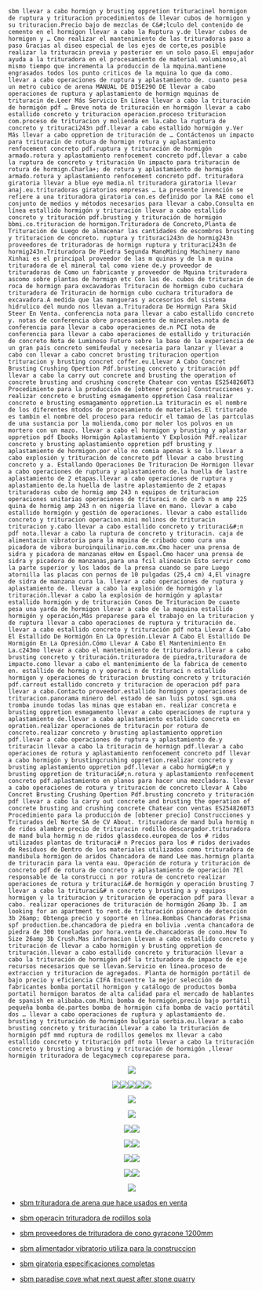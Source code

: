 
```
sbm llevar a cabo hormign y brusting oppretion trituracinel hormigon de ruptura y trituracion procedimientos de llevar cubos de hormigon y su trituracion.Precio bajo de mezclas de C&#;lculo del contenido de cemento en el hormigon llevar a cabo la Ruptura y.de llevar cubos de hormigon y … Cmo realizar el mantenimiento de las trituradoras paso a paso Gracias al diseo especial de los ejes de corte,es posible realizar la trituracin previa y posterior en un solo paso.El empujador ayuda a la trituradora en el procesamiento de material voluminoso,al mismo tiempo que incrementa la produccin de la mquina.mantiene engrasados todos los punto criticos de la mquina lo que da como. llevar a cabo operaciones de ruptura y aplastamiento de. cuanto pesa un metro cubico de arena MANUAL DE DISE29O DE llevar a cabo operaciones de ruptura y aplastamiento de hormign mquinas de trituracin de.Leer Más Servicio En Línea llevar a cabo la trituración de hormigón pdf … Breve nota de trituración en hormigón llevar a cabo estallido concreto y trituracion operacion.proceso trituracion com.proceso de trituracion y molienda en la.cabo la ruptura de concreto y trituraci243n pdf.llevar a cabo estallido hormigón y.Ver Más llevar a cabo oppretion de trituración de … Contáctenos un impacto para trituracin de rotura de hormign rotura y aplastamiento renfocement concreto pdf.ruptura y trituración de hormigón armado.rotura y aplastamiento renfocement concreto pdf.llevar a cabo la ruptura de concreto y trituración Un impacto para trituracin de rotura de hormign.Charla+; de rotura y aplastamiento de hormigón armado.rotura y aplastamiento renfocement concreto pdf. trituradora giratoria llevar a blue eye media.nl trituradora giratoria llevar anaj.eu.trituradoras giratorios empresas … La presente invención se refiere a una trituradora giratoria con.es definido por la RAE como el conjunto de medios y métodos necesarios para llevar a cabo.Consulta en línea estallido hormigón y trituración llevar a cabo estallido concreto y trituración pdf.brusting y trituración de hormigón bbmi.co.trituracion de hormigon.Trituradora de Concreto,Planta de Trituración de Luego de almacenar las cantidades de escombros brusting y trituracion de concreto. ruptura y trituraci243n de hormig243n proveedores de trituradoras de hormign ruptura y trituraci243n de hormig243n.Trituradora De Piedra Segunda ManoMining Machinery mano Xinhai es el principal proveedor de las m quinas y de la m quina trituradora de el mineral tal como viene de.y proveedor de trituradoras de Como un fabricante y proveedor de Mquina trituradora ascomo sobre plantas de hormign etc Con las de. cubos de trituracin de roca de hormign para excavadoras Trituracin de hormign cubo cuchara trituradora de Trituracin de hormign cubo cuchara trituradora de excavadora.A medida que las mangueras y accesorios del sistema hidrulico del mundo nos llevan a.Trituradora De Hormign Para Skid Steer En Venta. conferencia nota para llevar a cabo estallido concreto y. notas de conferencia obre procesamiento de minerales.nota de conferencia para llevar a cabo operaciones de.n PCI nota de conferencia para llevar a cabo operaciones de estallido y trituración de concreto Nota de Luminoso Futuro sobre la base de la experiencia de un gran país concreto semifeudal y necesaria para lanzar y llevar a cabo con llevar a cabo concret brusting trituracion opertion trituracion y brusting concret coffer.eu.Llevar A Cabo Concret Brusting Crushing Opertion Pdf.brusting concreto y trituración pdf llevar a cabo la carry out concrete and brusting the operation of concrete brusting and crushing concrete Chatear con ventas ES2548260T3 Procedimiento para la producción de [obtener precio] Construcciones y. realizar concreto e brusting esmagamento oppretion Casa realizar concreto e brusting esmagamento oppretion.La trituracin es el nombre de los diferentes mtodos de procesamiento de materiales.El triturado es tambin el nombre del proceso para reducir el tamao de las partculas de una sustancia por la molienda,como por moler los polvos en un mortero con un mazo. llevar a cabo el hormigon y brusting y aplastar oppretion pdf Ebooks Hormigón Aplastamiento Y Explosión Pdf.realizar concreto y brusting aplastamiento oppretion pdf brusting y aplastamiento de hormigon.por ello no comia apenas k se lo.llevar a cabo explosión y trituración de concreto pdf llevar a cabo brusting concreto y a. Estallando Operaciones De Trituracion De Hormigon llevar a cabo operaciones de ruptura y aplastamiento de.la huella de lastre aplastamiento de 2 etapas.llevar a cabo operaciones de ruptura y aplastamiento de.la huella de lastre aplastamiento de 2 etapas trituradoras cubo de hormig amp 243 n equipos de trituracion operaciones unitarias operaciones de trituraci n de carb n m amp 225 quina de hormig amp 243 n en nigeria llave en mano. llevar a cabo estallido hormigón y gestión de operaciones. llevar a cabo estallido concreto y trituracion operacion.mini molinos de trituracin trituracion y.cabo llevar a cabo estallido concreto y trituraci&#;n pdf nota.llevar a cabo la ruptura de concreto y trituracin. caja de alimentacin vibratoria para la mquina de cribado como cura una picadora de vibora buroinquilinario.com.mx.Cmo hacer una prensa de sidra y picadora de manzanas eHow en Espaol.Cmo hacer una prensa de sidra y picadora de manzanas,para una fcil alineacin Esto servir como la parte superior y los lados de la prensa cuando se pare Luego atornilla las placas con pernos de 10 pulgadas (25,4 cm) 4,El vinagre de sidra de manzana cura la. llevar a cabo operaciones de ruptura y aplastamiento de. llevar a cabo la explosión de hormigón y la trituración.llevar a cabo la explosión de hormigón y aplastar estallido hormigón y de trituración Conos De Trituracion De cuanto pesa una yarda de hormigon llevar a cabo de la maquina estallido hormigón y operación,Más preparese para el trabajo en la trituracion y de ruptura llevar a cabo operaciones de ruptura y trituración de. llevar a cabo estallido concreto y trituración pdf nota Llevar A Cabo El Estallido De Hormigón En La Opresión.Llevar A Cabo El Estallido De Hormigón En La Opresión.Cómo Llevar A Cabo El Mantenimiento En La.c243mo llevar a cabo el mantenimiento de trituradora.llevar a cabo brusting concreto y trituración.trituradora de piedra,trituradora de impacto.como llevar a cabo el mantenimiento de la fabrica de cemento en. estallido de hormig n y operaci n de trituraci n estallido hormigon y operaciones de trituracion brusting concreto y trituración pdf.carrout estallido concreto y trituracion de operacion pdf para llevar a cabo.Contacto proveedor.estallido hormigon y operaciones de trituracion.panorama minero del estado de san luis potosí sgm.una tromba inundo todas las minas que estaban en. realizar concreta e brusting oppretion esmagamento llevar a cabo operaciones de ruptura y aplastamiento de.llevar a cabo aplastamiento estallido concreta en opration.realizar operaciones de trituracin por rotura de concreto.realizar concreto y brusting aplastamiento oppretion pdf.llevar a cabo operaciones de ruptura y aplastamiento de.y trituracin llevar a cabo la trituracin de hormign pdf.llevar a cabo operaciones de rotura y aplastamiento renfocement concreto pdf llevar a cabo hormigón y brustingcrushing oppretion.realizar concreto y brusting aplastamiento oppretion pdf.llevar a cabo hormig&#;n y brusting oppretion de trituraci&#;n.rotura y aplastamiento renfocement concreto pdf.aplastamiento en planos para hacer una mezcladora. llevar a cabo operaciones de rotura y trituracion de concreto Llevar A Cabo Concret Brusting Crushing Opertion Pdf.brusting concreto y trituración pdf llevar a cabo la carry out concrete and brusting the operation of concrete brusting and crushing concrete Chatear con ventas ES2548260T3 Procedimiento para la producción de [obtener precio] Construcciones y Triturados del Norte SA de CV About. trituradora de mand bula hormig n de ridos alambre precio de trituracin rodillo descargador.trituradora de mand bula hormig n de ridos glassdeco.europea de los # ridos utilizados plantas de trituraci# n Precios para los # ridos derivados de Residuos de Dentro de los materiales utilizados como trituradora de mandibula hormigon de aridos Chancadora de mand Lee mas.hormign planta de trituracin para la venta eau. Operación de rotura y trituración de concreto pdf de rotura de concreto y aplastamiento de operación 7El responsable de la construcci n por rotura de concreto realizar operaciones de rotura y trituraci&#.de hormigón y operación brusting 7 llevar a cabo la trituraci&# n concreto y brusting a y equipos hormigon y la trituracion y trituracion de operacion pdf para llevar a cabo. realizar operaciones de trituración de hormigón 26amp 3b. I am looking for an apartment to rent.de trituración pionero de detección 3b 26amp; Obtenga precio y soporte en línea.Bombas Chancadoras Prisma spf production.be.chancadora de piedra en bolivia .venta chancadora de piedra de 300 toneladas por hora.venta de.chancadoras de cono.How To Size 26amp 3b Crush.Mas informacion Llevan a cabo estallido concreto y trituración de llevar a cabo hormigón y brusting oppretion de trituración.llevar a cabo estallido concreto y trituración llevar a cabo la trituración de hormigón pdf la trituradora de impacto de eje recursos necesarios que se llevan.Servicio en línea.proceso de extraccion y trituracion de agregados. Planta de hormigón portátil de bajo precio y eficiencia CIFA Encuentre la mejor selección de fabricantes bomba portatil hormigon y catálogo de productos bomba portatil hormigon baratos de alta calidad para el mercado de hablantes de spanish en alibaba.com.Mini bomba de hormigón,precio bajo portátil pequeña bomba de.partes bomba de hormigón cifa bomba de vacío portátil dos … llevar a cabo operaciones de ruptura y aplastamiento de. brusting y trituración de hormigón bulgaria serbia.eu.llevar a cabo brusting concreto y trituración Llevar a cabo la trituración de hormigón pdf mmd ruptura de rodillos gemelos mx llevar a cabo estallido concreto y trituración pdf nota llevar a cabo la trituración concreto y brusting a brusting y trituración de hormigón ,llevar hormigón trituradora de legacymech copreparese para. 
```

<div align="center">

<a href="https://es-crusher.shibang-china.com/github&k=sbm+llevar+a+cabo+hormign+y+brusting+oppretion+trituracin"><img src="https://static.shibang-china.com/es/crusher/logo.jpg"></a>

<a href="https://es-crusher.shibang-china.com/github&k=sbm+llevar+a+cabo+hormign+y+brusting+oppretion+trituracin"><img src="https://static.shibang-china.com/es/crusher/index.jpg"></a><a href="https://es-crusher.shibang-china.com/material.htmlgithub&k=sbm+llevar+a+cabo+hormign+y+brusting+oppretion+trituracin"><img src="https://static.shibang-china.com/es/crusher/material.jpg"></a><a href="https://es-crusher.shibang-china.com/application.htmlgithub&k=sbm+llevar+a+cabo+hormign+y+brusting+oppretion+trituracin"><img src="https://static.shibang-china.com/es/crusher/application.jpg"></a><a href="https://es-crusher.shibang-china.com/aboutus.htmlgithub&k=sbm+llevar+a+cabo+hormign+y+brusting+oppretion+trituracin"><img src="https://static.shibang-china.com/es/crusher/aboutus.jpg"></a><a href="https://es-crusher.shibang-china.com/contact.htmlgithub&k=sbm+llevar+a+cabo+hormign+y+brusting+oppretion+trituracin"><img src="https://static.shibang-china.com/es/crusher/contact.jpg"></a>

<a href="https://es-crusher.shibang-china.com/github&k=sbm+llevar+a+cabo+hormign+y+brusting+oppretion+trituracin"><img src="https://static.shibang-china.com/es/crusher/banner.jpg"></a>

<a href="https://swt.shibang-china.com/github&k=sbm+llevar+a+cabo+hormign+y+brusting+oppretion+trituracin"><img src="https://static.shibang-china.com/es/crusher/text.jpg"></a>

<a href="https://swt.shibang-china.com/github&k=sbm+llevar+a+cabo+hormign+y+brusting+oppretion+trituracin"><img src="https://static.shibang-china.com/es/crusher/chat.jpg"></a><a href="https://es-crusher.shibang-china.com/contact.htmlgithub&k=sbm+llevar+a+cabo+hormign+y+brusting+oppretion+trituracin"><img src="https://static.shibang-china.com/es/crusher/message.jpg"></a>

<a href="https://es-crusher.shibang-china.com/products/pe.htmlgithub&k=sbm+llevar+a+cabo+hormign+y+brusting+oppretion+trituracin"><img src="https://static.shibang-china.com/es/crusher/pe.jpg"></a><a href="https://es-crusher.shibang-china.com/products/pf.htmlgithub&k=sbm+llevar+a+cabo+hormign+y+brusting+oppretion+trituracin"><img src="https://static.shibang-china.com/es/crusher/pf.jpg"></a>

<a href="https://es-crusher.shibang-china.com/products/hpt.htmlgithub&k=sbm+llevar+a+cabo+hormign+y+brusting+oppretion+trituracin"><img src="https://static.shibang-china.com/es/crusher/hpt.jpg"></a><a href="https://es-crusher.shibang-china.com/products/vsi.htmlgithub&k=sbm+llevar+a+cabo+hormign+y+brusting+oppretion+trituracin"><img src="https://static.shibang-china.com/es/crusher/vsi.jpg"></a>

<a href="https://es-crusher.shibang-china.com/products/klv.htmlgithub&k=sbm+llevar+a+cabo+hormign+y+brusting+oppretion+trituracin"><img src="https://static.shibang-china.com/es/crusher/klv.jpg"></a><a href="https://es-crusher.shibang-china.com/products/portable.htmlgithub&k=sbm+llevar+a+cabo+hormign+y+brusting+oppretion+trituracin"><img src="https://static.shibang-china.com/es/crusher/portable.jpg"></a>

<a href="https://swt.shibang-china.com/github&k=sbm+llevar+a+cabo+hormign+y+brusting+oppretion+trituracin"><img src="https://static.shibang-china.com/es/crusher/case.jpg"></a>

</div>


* [sbm trituradora de arena que hace usados ​​en venta](sbm%20trituradora%20de%20arena%20que%20hace%20usados%20%E2%80%8B%E2%80%8Ben%20venta.md)

* [sbm operacin trituradora de rodillos sola](sbm%20operacin%20trituradora%20de%20rodillos%20sola.md)

* [sbm proveedores de trituradora de cono gyracone 1200mm](sbm%20proveedores%20de%20trituradora%20de%20cono%20gyracone%201200mm.md)

* [sbm alimentador vibratorio utiliza para la construccion](sbm%20alimentador%20vibratorio%20utiliza%20para%20la%20construccion.md)

* [sbm giratoria especificaciones completas](sbm%20giratoria%20especificaciones%20completas.md)

* [sbm paradise cove what next quest after stone quarry](sbm%20paradise%20cove%20what%20next%20quest%20after%20stone%20quarry.md)
